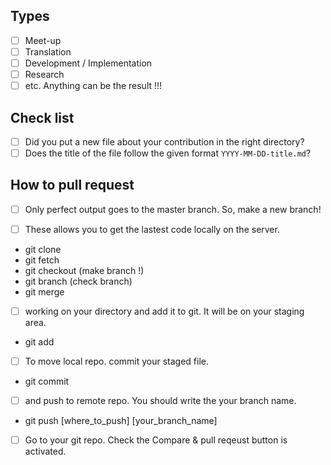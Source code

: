 ## Types
- [ ] Meet-up
- [ ] Translation
- [ ] Development / Implementation
- [ ] Research
- [ ] etc.
Anything can be the result !!!

## Check list

- [ ] Did you put a new file about your contribution in the right directory?
- [ ] Does the title of the file follow the given format `YYYY-MM-DD-title.md`?

## How to pull request

- [ ] Only perfect output goes to the master branch. So, make a new branch!

- [ ] These allows you to get the lastest code locally on the server.
- git clone
- git fetch
- git checkout (make branch !)
- git branch (check branch)
- git merge

- [ ] working on your directory and add it to git. It will be on your staging area.
- git add

- [ ]  To move local repo. commit your staged file.
- git commit

- [ ] and push to remote repo. You should write the your branch name.
- git push [where_to_push] [your_branch_name]


- [ ] Go to your git repo. Check the Compare & pull reqeust button is activated.
